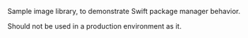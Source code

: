 Sample image library, to demonstrate Swift package manager behavior.

Should not be used in a production environment as it.

